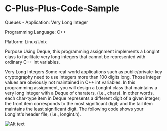 # C-Plus-Plus-Code-Sample
Queues - Application: Very Long Integer

Programming Language: C++

Platform: Linux/Unix

Purpose
Using Deque, this programming assignment implements a LongInt class to facilitate very long integers that cannot be represented with ordinary C++ int variables.

Very Long Integers
Some real-world applications such as public/private-key cryptography need to use integers more than 100 digits long. Those integer values are obviously not maintained in C++ int variables. In this programming assignment, you will design a LongInt class that maintains a very long integer with a Deque of charaters, (i.e., chars). In other words, each char-type item in Deque represents a different digit of a given integer; the front item corresponds to the most significant digit; and the tail item maintains the least significant digit. The following code shows your LongInt's header file, (i.e., longint.h).


![Alt text](https://github.com/mahokyin/C-Plus-Plus-Code-Sample-01/blob/master/output.png "Optional Title")

